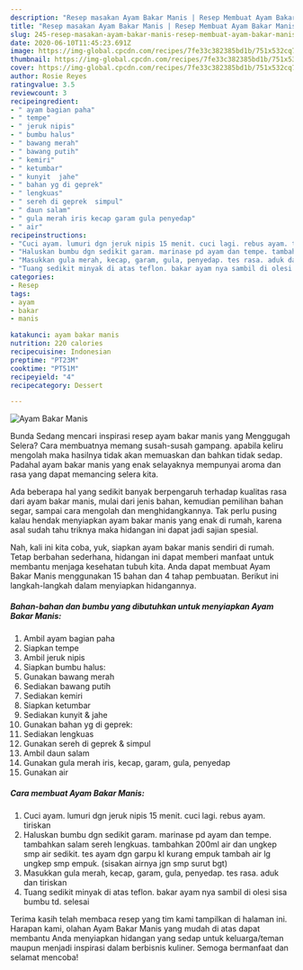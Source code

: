 ```yaml
---
description: "Resep masakan Ayam Bakar Manis | Resep Membuat Ayam Bakar Manis Yang Bikin Ngiler"
title: "Resep masakan Ayam Bakar Manis | Resep Membuat Ayam Bakar Manis Yang Bikin Ngiler"
slug: 245-resep-masakan-ayam-bakar-manis-resep-membuat-ayam-bakar-manis-yang-bikin-ngiler
date: 2020-06-10T11:45:23.691Z
image: https://img-global.cpcdn.com/recipes/7fe33c382385bd1b/751x532cq70/ayam-bakar-manis-foto-resep-utama.jpg
thumbnail: https://img-global.cpcdn.com/recipes/7fe33c382385bd1b/751x532cq70/ayam-bakar-manis-foto-resep-utama.jpg
cover: https://img-global.cpcdn.com/recipes/7fe33c382385bd1b/751x532cq70/ayam-bakar-manis-foto-resep-utama.jpg
author: Rosie Reyes
ratingvalue: 3.5
reviewcount: 3
recipeingredient:
- " ayam bagian paha"
- " tempe"
- " jeruk nipis"
- " bumbu halus"
- " bawang merah"
- " bawang putih"
- " kemiri"
- " ketumbar"
- " kunyit  jahe"
- " bahan yg di geprek"
- " lengkuas"
- " sereh di geprek  simpul"
- " daun salam"
- " gula merah iris kecap garam gula penyedap"
- " air"
recipeinstructions:
- "Cuci ayam. lumuri dgn jeruk nipis 15 menit. cuci lagi. rebus ayam. tiriskan"
- "Haluskan bumbu dgn sedikit garam. marinase pd ayam dan tempe. tambahkan salam sereh lengkuas. tambahkan 200ml air dan ungkep smp air sedikit. tes ayam dgn garpu kl kurang empuk tambah air lg ungkep smp empuk. (sisakan airnya jgn smp surut bgt)"
- "Masukkan gula merah, kecap, garam, gula, penyedap. tes rasa. aduk dan tiriskan"
- "Tuang sedikit minyak di atas teflon. bakar ayam nya sambil di olesi sisa bumbu td. selesai"
categories:
- Resep
tags:
- ayam
- bakar
- manis

katakunci: ayam bakar manis 
nutrition: 220 calories
recipecuisine: Indonesian
preptime: "PT23M"
cooktime: "PT51M"
recipeyield: "4"
recipecategory: Dessert

---
```



![Ayam Bakar Manis](https://img-global.cpcdn.com/recipes/7fe33c382385bd1b/751x532cq70/ayam-bakar-manis-foto-resep-utama.jpg)

Bunda Sedang mencari inspirasi resep ayam bakar manis yang Menggugah Selera? Cara membuatnya memang susah-susah gampang. apabila keliru mengolah maka hasilnya tidak akan memuaskan dan bahkan tidak sedap. Padahal ayam bakar manis yang enak selayaknya mempunyai aroma dan rasa yang dapat memancing selera kita.

Ada beberapa hal yang sedikit banyak berpengaruh terhadap kualitas rasa dari ayam bakar manis, mulai dari jenis bahan, kemudian pemilihan bahan segar, sampai cara mengolah dan menghidangkannya. Tak perlu pusing kalau hendak menyiapkan ayam bakar manis yang enak di rumah, karena asal sudah tahu triknya maka hidangan ini dapat jadi sajian spesial.




Nah, kali ini kita coba, yuk, siapkan ayam bakar manis sendiri di rumah. Tetap berbahan sederhana, hidangan ini dapat memberi manfaat untuk membantu menjaga kesehatan tubuh kita. Anda dapat membuat Ayam Bakar Manis menggunakan 15 bahan dan 4 tahap pembuatan. Berikut ini langkah-langkah dalam menyiapkan hidangannya.

<!--inarticleads1-->

##### Bahan-bahan dan bumbu yang dibutuhkan untuk menyiapkan Ayam Bakar Manis:

1. Ambil  ayam bagian paha
1. Siapkan  tempe
1. Ambil  jeruk nipis
1. Siapkan  bumbu halus:
1. Gunakan  bawang merah
1. Sediakan  bawang putih
1. Sediakan  kemiri
1. Siapkan  ketumbar
1. Sediakan  kunyit &amp; jahe
1. Gunakan  bahan yg di geprek:
1. Sediakan  lengkuas
1. Gunakan  sereh di geprek &amp; simpul
1. Ambil  daun salam
1. Gunakan  gula merah iris, kecap, garam, gula, penyedap
1. Gunakan  air




<!--inarticleads2-->

##### Cara membuat Ayam Bakar Manis:

1. Cuci ayam. lumuri dgn jeruk nipis 15 menit. cuci lagi. rebus ayam. tiriskan
1. Haluskan bumbu dgn sedikit garam. marinase pd ayam dan tempe. tambahkan salam sereh lengkuas. tambahkan 200ml air dan ungkep smp air sedikit. tes ayam dgn garpu kl kurang empuk tambah air lg ungkep smp empuk. (sisakan airnya jgn smp surut bgt)
1. Masukkan gula merah, kecap, garam, gula, penyedap. tes rasa. aduk dan tiriskan
1. Tuang sedikit minyak di atas teflon. bakar ayam nya sambil di olesi sisa bumbu td. selesai




Terima kasih telah membaca resep yang tim kami tampilkan di halaman ini. Harapan kami, olahan Ayam Bakar Manis yang mudah di atas dapat membantu Anda menyiapkan hidangan yang sedap untuk keluarga/teman maupun menjadi inspirasi dalam berbisnis kuliner. Semoga bermanfaat dan selamat mencoba!
